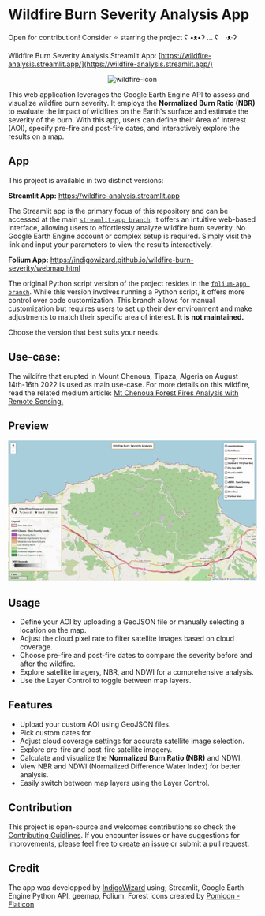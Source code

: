 # Wildfire Burn Severity Analysis App

Open for contribution! Consider ⭐ starring the project ʕ •ᴥ•ʔ ... ʕ　·ᴥ·ʔ

Wlidfire Burn Severity Analysis Streamlit App: [https://wildfire-analysis.streamlit.app/](https://wildfire-analysis.streamlit.app/)

<p align="center">
  <img src="https://cdn-icons-png.flaticon.com/512/7204/7204183.png" alt="wildfire-icon" width="200">
</p>

This web application leverages the Google Earth Engine API to assess and visualize wildfire burn severity. It employs the **Normalized Burn Ratio (NBR)** to evaluate the impact of wildfires on the Earth's surface and estimate the severity of the burn. With this app, users can define their Area of Interest (AOI), specify pre-fire and post-fire dates, and interactively explore the results on a map.

## App

This project is available in two distinct versions:

**Streamlit App:** https://wildfire-analysis.streamlit.app

The Streamlit app is the primary focus of this repository and can be accessed at the main [`streamlit-app branch`](https://github.com/IndigoWizard/wildfire-burn-severity/tree/streamlit-app): It offers an intuitive web-based interface, allowing users to effortlessly analyze wildfire burn severity. No Google Earth Engine account or complex setup is required. Simply visit the link and input your parameters to view the results interactively.

**Folium App:** https://indigowizard.github.io/wildfire-burn-severity/webmap.html

The original Python script version of the project resides in the [`folium-app branch`](https://github.com/IndigoWizard/wildfire-burn-severity/tree/folium-app). While this version involves running a Python script, it offers more control over code customization. This branch allows for manual customization but requires users to set up their dev environment and make adjustments to match their specific area of interest. **It is not maintained.**

Choose the version that best suits your needs.

## Use-case:

The wildifre that erupted in Mount Chenoua, Tipaza, Algeria on August 14th-16th 2022 is used as main use-case.
For more details on this wildfire, read the related medium article: [Mt Chenoua Forest Fires Analysis with Remote Sensing.](https://medium.com/@Indigo.Wizard/mt-chenoua-forest-fires-analysis-with-remote-sensing-614681f468e9)

## Preview

![wildfire burn severity analysis](src/wildfire-burn-severity-analysis.gif)

## Usage

- Define your AOI by uploading a GeoJSON file or manually selecting a location on the map.
- Adjust the cloud pixel rate to filter satellite images based on cloud coverage.
- Choose pre-fire and post-fire dates to compare the severity before and after the wildfire.
- Explore satellite imagery, NBR, and NDWI for a comprehensive analysis.
- Use the Layer Control to toggle between map layers.

## Features

- Upload your custom AOI using GeoJSON files.
- Pick custom dates for 
- Adjust cloud coverage settings for accurate satellite image selection.
- Explore pre-fire and post-fire satellite imagery.
- Calculate and visualize the **Normalized Burn Ratio (NBR)** and NDWI.
- View NBR and NDWI (Normalized Difference Water Index) for better analysis.
- Easily switch between map layers using the Layer Control.

## Contribution

This project is open-source and welcomes contributions so check the [Contributing Guidlines](.github/CONTRIBUTING.md). If you encounter issues or have suggestions for improvements, please feel free to [create an issue](https://github.com/IndigoWizard/wildfire-burn-severity/issues) or submit a pull request.

## Credit

The app was developped by [IndigoWizard](https://github.com/IndigoWizard) using; Streamlit, Google Earth Engine Python API, geemap, Folium. Forest icons created by <a href="https://www.flaticon.com/free-icons/forest" title="forest icons">Pomicon - Flaticon</a>
